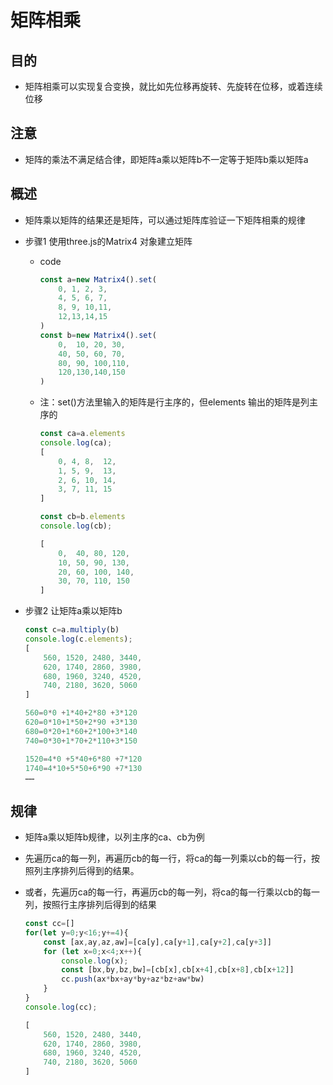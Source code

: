 # 矩阵相乘

## 目的

+ 矩阵相乘可以实现复合变换，就比如先位移再旋转、先旋转在位移，或着连续位移

## 注意

+ 矩阵的乘法不满足结合律，即矩阵a乘以矩阵b不一定等于矩阵b乘以矩阵a

## 概述

+ 矩阵乘以矩阵的结果还是矩阵，可以通过矩阵库验证一下矩阵相乘的规律

+ 步骤1 使用three.js的Matrix4 对象建立矩阵

  + code

    ```js
    const a=new Matrix4().set(
        0, 1, 2, 3,
        4, 5, 6, 7,
        8, 9, 10,11,
        12,13,14,15
    )
    const b=new Matrix4().set(
        0,  10, 20, 30,
        40, 50, 60, 70,
        80, 90, 100,110,
        120,130,140,150
    )
    ```

  + 注：set()方法里输入的矩阵是行主序的，但elements 输出的矩阵是列主序的


    ```js
    const ca=a.elements
    console.log(ca);
    [
        0, 4, 8,  12,
        1, 5, 9,  13,
        2, 6, 10, 14,
        3, 7, 11, 15
    ]
    ```

    ```js
    const cb=b.elements
    console.log(cb);

    [
        0,  40, 80, 120,
        10, 50, 90, 130,
        20, 60, 100, 140,
        30, 70, 110, 150
    ]
    ```

+ 步骤2 让矩阵a乘以矩阵b

  ```js
  const c=a.multiply(b)
  console.log(c.elements);
  [
      560, 1520, 2480, 3440,
      620, 1740, 2860, 3980,
      680, 1960, 3240, 4520,
      740, 2180, 3620, 5060
  ]

  560=0*0 +1*40+2*80 +3*120
  620=0*10+1*50+2*90 +3*130
  680=0*20+1*60+2*100+3*140
  740=0*30+1*70+2*110+3*150

  1520=4*0 +5*40+6*80 +7*120
  1740=4*10+5*50+6*90 +7*130
  ……
  ```

## 规律

+ 矩阵a乘以矩阵b规律，以列主序的ca、cb为例
+ 先遍历ca的每一列，再遍历cb的每一行，将ca的每一列乘以cb的每一行，按照列主序排列后得到的结果。

+ 或者，先遍历ca的每一行，再遍历cb的每一列，将ca的每一行乘以cb的每一列，按照行主序排列后得到的结果

  ```js
  const cc=[]
  for(let y=0;y<16;y+=4){
      const [ax,ay,az,aw]=[ca[y],ca[y+1],ca[y+2],ca[y+3]]
      for (let x=0;x<4;x++){
          console.log(x);
          const [bx,by,bz,bw]=[cb[x],cb[x+4],cb[x+8],cb[x+12]]
          cc.push(ax*bx+ay*by+az*bz+aw*bw)
      }
  }
  console.log(cc);

  [
      560, 1520, 2480, 3440,
      620, 1740, 2860, 3980,
      680, 1960, 3240, 4520,
      740, 2180, 3620, 5060
  ]

  ```
